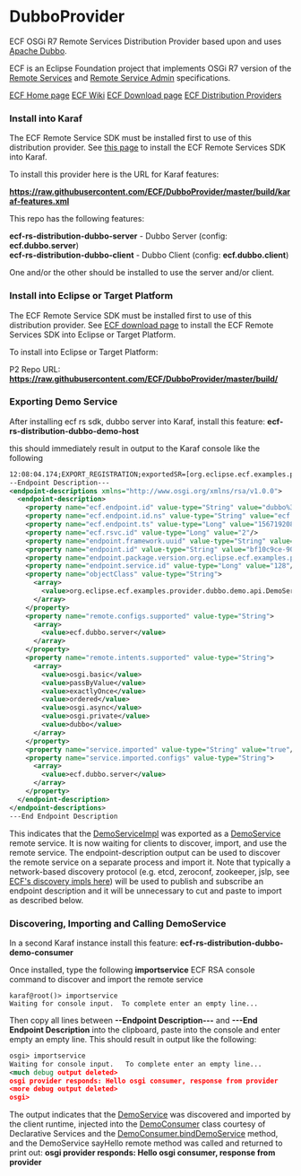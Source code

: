 # DubboProvider
ECF OSGi R7 Remote Services Distribution Provider based upon and uses [Apache Dubbo](http://dubbo.apache.org).

ECF is an Eclipse Foundation project that implements OSGi R7 version of the [Remote Services](https://osgi.org/specification/osgi.cmpn/7.0.0/service.remoteservices.html) and [Remote Service Admin](https://osgi.org/specification/osgi.cmpn/7.0.0/service.remoteserviceadmin.html) specifications. 

[ECF Home page](http://www.eclipse.org/ecf)  [ECF Wiki](https://wiki.eclipse.org/ECF)  [ECF Download page](http://www.eclipse.org/ecf/downloads.php)  [ECF Distribution Providers](https://wiki.eclipse.org/Distribution_Providers)

### Install into Karaf

The ECF Remote Service SDK must be installed first to use of this distribution provider.  See [this page](https://wiki.eclipse.org/EIG:Install_into_Apache_Karaf) to install the ECF Remote Services SDK into Karaf.

To install this provider here is the URL for Karaf features:

**https://raw.githubusercontent.com/ECF/DubboProvider/master/build/karaf-features.xml**

This repo has the following features:  

**ecf-rs-distribution-dubbo-server** - Dubbo Server (config: **ecf.dubbo.server**)  
**ecf-rs-distribution-dubbo-client** - Dubbo Client (config: **ecf.dubbo.client**)

One and/or the other should be installed to use the server and/or client.

### Install into Eclipse or Target Platform

The ECF Remote Service SDK must be installed first to use of this distribution provider.  See [ECF download page](http://www.eclipse.org/ecf/downloads.php) to install the ECF Remote Services SDK into Eclipse or Target Platform.

To install into Eclipse or Target Platform:

P2 Repo URL: **https://raw.githubusercontent.com/ECF/DubboProvider/master/build/**

### Exporting Demo Service

After installing ecf rs sdk, dubbo server into Karaf, install this feature:  **ecf-rs-distribution-dubbo-demo-host**

this should immediately result in output to the Karaf console like the following

```xml
12:08:04.174;EXPORT_REGISTRATION;exportedSR=[org.eclipse.ecf.examples.provider.dubbo.demo.api.DemoService];cID=URIID [uri=dubbo://192.168.0.52:20880/org.eclipse.ecf.examples.provider.dubbo.demo.api.DemoService?anyhost=true&application=ecf-remoteservice-application&bind.ip=192.168.0.52&bind.port=20880&deprecated=false&dubbo=2.0.2&dynamic=true&generic=false&interface=org.eclipse.ecf.examples.provider.dubbo.demo.api.DemoService&methods=sayHello&pid=5556&register=true&release=&side=provider&timestamp=1567192084134];rsId=2
--Endpoint Description---
<endpoint-descriptions xmlns="http://www.osgi.org/xmlns/rsa/v1.0.0">
  <endpoint-description>
    <property name="ecf.endpoint.id" value-type="String" value="dubbo%3A%2F%2F192.168.0.52%3A20880%2Forg.eclipse.ecf.examples.provider.dubbo.demo.api.DemoService%3Fanyhost%3Dtrue%26application%3Decf-remoteservice-application%26bind.ip%3D192.168.0.52%26bind.port%3D20880%26deprecated%3Dfalse%26dubbo%3D2.0.2%26dynamic%3Dtrue%26generic%3Dfalse%26interface%3Dorg.eclipse.ecf.examples.provider.dubbo.demo.api.DemoService%26methods%3DsayHello%26pid%3D5556%26register%3Dtrue%26release%3D%26side%3Dprovider%26timestamp%3D1567192084134"/>
    <property name="ecf.endpoint.id.ns" value-type="String" value="ecf.namespace.dubbo"/>
    <property name="ecf.endpoint.ts" value-type="Long" value="1567192084116"/>
    <property name="ecf.rsvc.id" value-type="Long" value="2"/>
    <property name="endpoint.framework.uuid" value-type="String" value="4ed138f2-20e9-40ca-b2da-77c8831cb376"/>
    <property name="endpoint.id" value-type="String" value="bf10c9ce-901e-4bf3-b471-ffd22fa4bda3"/>
    <property name="endpoint.package.version.org.eclipse.ecf.examples.provider.dubbo.demo.api" value-type="String" value="1.0.0"/>
    <property name="endpoint.service.id" value-type="Long" value="128"/>
    <property name="objectClass" value-type="String">
      <array>
        <value>org.eclipse.ecf.examples.provider.dubbo.demo.api.DemoService</value>
      </array>
    </property>
    <property name="remote.configs.supported" value-type="String">
      <array>
        <value>ecf.dubbo.server</value>
      </array>
    </property>
    <property name="remote.intents.supported" value-type="String">
      <array>
        <value>osgi.basic</value>
        <value>passByValue</value>
        <value>exactlyOnce</value>
        <value>ordered</value>
        <value>osgi.async</value>
        <value>osgi.private</value>
        <value>dubbo</value>
      </array>
    </property>
    <property name="service.imported" value-type="String" value="true"/>
    <property name="service.imported.configs" value-type="String">
      <array>
        <value>ecf.dubbo.server</value>
      </array>
    </property>
  </endpoint-description>
</endpoint-descriptions>
---End Endpoint Description
```

This indicates that the [DemoServiceImpl](https://github.com/ECF/DubboProvider/blob/master/examples/org.eclipse.ecf.examples.provider.dubbo.demo.impl/src/org/eclipse/ecf/examples/provider/dubbo/demo/impl/DemoServiceImpl.java) was exported as a [DemoService](https://github.com/ECF/DubboProvider/blob/master/examples/org.eclipse.ecf.examples.provider.dubbo.demo.api/src/org/eclipse/ecf/examples/provider/dubbo/demo/api/DemoService.java) remote service.  It is now waiting for clients to discover, import, and use the remote service.   The endpoint-description output can be used to discover the remote service on a separate process and import it.   Note that typically a network-based discovery protocol (e.g. etcd, zeroconf, zookeeper, jslp, see [ECF's discovery impls here](https://wiki.eclipse.org/Discovery_Providers)) will be used to publish and subscribe an endpoint description and it will be unnecessary to cut and paste to import as described below.

### Discovering, Importing and Calling DemoService

In a second Karaf instance install this feature:  **ecf-rs-distribution-dubbo-demo-consumer**

Once installed, type the following **importservice** ECF RSA console command to discover and import the remote service

```
karaf@root()> importservice
Waiting for console input.  To complete enter an empty line...
```
Then copy all lines between **--Endpoint Description---** and **---End Endpoint Description** into the clipboard, paste into the console and enter empty an empty line.  This should result in output like the following:

```xml
osgi> importservice
Waiting for console input.   To complete enter an empty line...
<much debug output deleted>
osgi provider responds: Hello osgi consumer, response from provider
<more debug output deleted>
osgi> 
```

The output indicates that the [DemoService](https://github.com/ECF/DubboProvider/blob/master/examples/org.eclipse.ecf.examples.provider.dubbo.demo.api/src/org/eclipse/ecf/examples/provider/dubbo/demo/api/DemoService.java) was discovered and imported by the client runtime, injected into the [DemoConsumer](https://github.com/ECF/DubboProvider/blob/master/examples/org.eclipse.ecf.examples.provider.dubbo.demo.consumer/src/org/eclipse/ecf/examples/provider/dubbo/demo/consumer/DemoConsumer.java) class courtesy of Declarative Services and the [DemoConsumer.bindDemoService](https://github.com/ECF/DubboProvider/blob/master/examples/org.eclipse.ecf.examples.provider.dubbo.demo.consumer/src/org/eclipse/ecf/examples/provider/dubbo/demo/consumer/DemoConsumer.java#L11) method, and the DemoService sayHello remote method was called and returned to print out: **osgi provider responds: Hello osgi consumer, response from provider**


